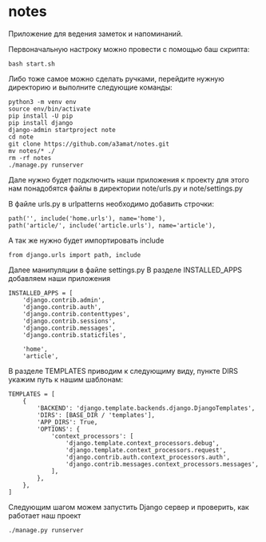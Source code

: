 # notes

Приложение для ведения заметок и напоминаний.

Первоначальную настроку можно провести с помощью баш скрипта:
```
bash start.sh
```

Либо тоже самое можно сделать ручками, перейдите нужную директорию и выполните следующие команды:
```
python3 -m venv env
source env/bin/activate
pip install -U pip
pip install django
django-admin startproject note
cd note
git clone https://github.com/a3amat/notes.git 
mv notes/* ./
rm -rf notes
./manage.py runserver
```
Дале нужно будет подключить наши приложения к проекту для этого нам понадобятся файлы в директории note/urls.py и note/settings.py

В файле urls.py в urlpatterns необходимо добавить строчки:
```
path('', include('home.urls'), name='home'),
path('article/', include('article.urls'), name='article'),
```
А так же нужно будет импортировать include
```
from django.urls import path, include
```

Далее манипуляции в файле settings.py
В разделе INSTALLED_APPS добавляем наши приложения
```
INSTALLED_APPS = [
    'django.contrib.admin',
    'django.contrib.auth',
    'django.contrib.contenttypes',
    'django.contrib.sessions',
    'django.contrib.messages',
    'django.contrib.staticfiles',

    'home',
    'article',
```
В разделе TEMPLATES приводим к следующиму виду, пункте DIRS укажим путь к нашим шаблонам:
```
TEMPLATES = [
    {
        'BACKEND': 'django.template.backends.django.DjangoTemplates',
        'DIRS': [BASE_DIR / 'templates'],
        'APP_DIRS': True,
        'OPTIONS': {
            'context_processors': [
                'django.template.context_processors.debug',
                'django.template.context_processors.request',
                'django.contrib.auth.context_processors.auth',
                'django.contrib.messages.context_processors.messages',
            ],
        },
    },
]
```
Следующим шагом можем запустить Django сервер и проверить, как работает наш проект
```
./manage.py runserver
```
